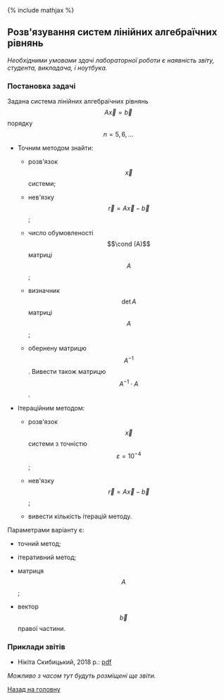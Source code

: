 {% include mathjax %}

## Розв'язування систем лінійних алгебраїчних рівнянь

_Необхідними умовами здачі лабораторної роботи є наявність звіту, студента, викладача, і ноутбука._

### Постановка задачі

Задана система лінійних алгебраїчних рівнянь $$A \vec x = \vec b$$ порядку $$n = 5, 6, \ldots$$

- Точним методом знайти:
	
	- розв'язок $$\vec x$$ системи;
	
	- нев'язку $$\vec r = A \vec x - \vec b$$;

	- число обумовленості $$\cond (A)$$ матриці $$A$$;
		
	- визначник $$\det A$$ матриці $$A$$;
		
	- обернену матрицю $$A^{-1}$$. Вивести також матрицю $$A^{-1} \cdot A$$.

- Ітераційним методом:
	
	- розв'язок $$\vec x$$ системи з точністю $$\varepsilon = 10^{-4}$$;
		
	- нев'язку $$\vec r = A \vec x - \vec b$$;
		
	- вивести кількість ітерацій методу.

Параметрами варіанту є:

- точний метод;

- ітеративний метод;

- матриця $$A$$;

- вектор $$\vec b$$ правої частини.

<!-- ### Варіанти -->

### Приклади звітів

- Нікіта Скибицький, 2018&nbsp;р.: [pdf](tex/report.pdf)

_Можливо з часом тут будуть розміщені ще звіти._

[Назад на головну](../../README.md)